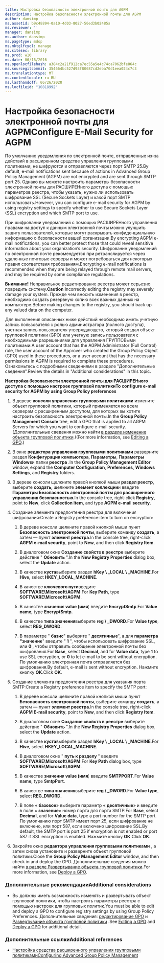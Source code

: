 ```yaml
---
title: Настройка безопасности электронной почты для AGPM
description: Настройка безопасности электронной почты для AGPM
author: dansimp
ms.assetid: b9c48894-0a10-4d03-8027-50ed3b02485a
ms.reviewer: ''
manager: dansimp
ms.author: dansimp
ms.pagetype: mdop
ms.mktglfcycl: manage
ms.sitesec: library
ms.prod: w10
ms.date: 06/16/2016
ms.openlocfilehash: a384c2a21f912ca7ec55a5e4c74ca7062bfe864c
ms.sourcegitcommit: 354664bc527d93f80687cd2eba70d1eea024c7c3
ms.translationtype: MT
ms.contentlocale: ru-RU
ms.lasthandoff: 06/26/2020
ms.locfileid: "10818992"
---
```

# <span data-ttu-id="ec603-103">Настройка безопасности электронной почты для AGPM</span><span class="sxs-lookup"><span data-stu-id="ec603-103">Configure E-Mail Security for AGPM</span></span>


<span data-ttu-id="ec603-104">По умолчанию уведомления по электронной почте, отправленные из-за действий в расширенном средстве управления групповыми политиками, не шифруются и отправляются через порт SMTP 25.</span><span class="sxs-lookup"><span data-stu-id="ec603-104">By default, e-mail notifications sent because of actions in Advanced Group Policy Management (AGPM) are not encrypted and are sent through SMTP port 25.</span></span> <span data-ttu-id="ec603-105">Однако вы можете настроить параметры безопасности электронной почты для РАСШИРЕНного доступа с помощью параметров реестра, чтобы указать, нужно ли использовать шифрование SSL (Secure Sockets Layer) и какой порт SMTP использовать.</span><span class="sxs-lookup"><span data-stu-id="ec603-105">However, you can configure e-mail security for AGPM by using registry settings to specify whether to use Secure Sockets Layer (SSL) encryption and which SMTP port to use.</span></span>

<span data-ttu-id="ec603-106">При шифровании уведомлений с помощью РАСШИРЕНного управления правами на доступ к данным электронной почты можно улучшить защиту пользователей, которые могут раскрывать конфиденциальную информацию о безопасности вашей организации.</span><span class="sxs-lookup"><span data-stu-id="ec603-106">By encrypting AGPM e-mail notifications, you can better protect those that could reveal sensitive information about your organization’s security.</span></span> <span data-ttu-id="ec603-107">Шифрование уведомлений по электронной почте рекомендуется при ретранслируется через удаленные почтовые серверы и может потребоваться для некоторых правил соответствия требованиям.</span><span class="sxs-lookup"><span data-stu-id="ec603-107">Encrypting e-mail notifications is recommended when they are being relayed through remote mail servers, and may be required by some compliance regulations.</span></span>

<span data-ttu-id="ec603-108">**Внимание!**  Неправильное редактирование реестра может серьезно повредить систему.</span><span class="sxs-lookup"><span data-stu-id="ec603-108">**Caution** Incorrectly editing the registry may severely damage your system.</span></span> <span data-ttu-id="ec603-109">Прежде чем вносить изменения в реестр, необходимо создать резервную копию всех важных данных на компьютере.</span><span class="sxs-lookup"><span data-stu-id="ec603-109">Before making changes to the registry, you should back up any valued data on the computer.</span></span>

 

<span data-ttu-id="ec603-110">Для выполнения описанных ниже действий необходимо иметь учетную запись пользователя с ролью администратора (полного доступа), учетная запись пользователя утверждающего, который создал объект групповой политики (GPO) или учетную запись пользователя с необходимыми разрешениями для управления ГРУППОВыми политиками.</span><span class="sxs-lookup"><span data-stu-id="ec603-110">A user account that has the AGPM Administrator (Full Control) role, the user account of the Approver who created the Group Policy Object (GPO) used in these procedures, or a user account that has the necessary permissions in AGPM is required to complete these procedures.</span></span> <span data-ttu-id="ec603-111">Ознакомьтесь с подробными сведениями в разделе "Дополнительные сведения".</span><span class="sxs-lookup"><span data-stu-id="ec603-111">Review the details in "Additional considerations" in this topic.</span></span>

**<span data-ttu-id="ec603-112">Настройка безопасности электронной почты для РАСШИРЕНного доступа с помощью настроек групповой политики</span><span class="sxs-lookup"><span data-stu-id="ec603-112">To configure e-mail security for AGPM by using Group Policy preferences</span></span>**

1.  <span data-ttu-id="ec603-113">В дереве **консоли управления групповыми политиками** измените объект групповой политики, который применяется ко всем серверам с расширенным доступом, для которых вы хотите настроить безопасность электронной почты.</span><span class="sxs-lookup"><span data-stu-id="ec603-113">In the **Group Policy Management Console** tree, edit a GPO that is applied to all AGPM Servers for which you want to configure e-mail security.</span></span> <span data-ttu-id="ec603-114">(Дополнительные сведения можно найти [в разделе изменение объекта групповой политики](editing-a-gpo-agpm40.md).)</span><span class="sxs-lookup"><span data-stu-id="ec603-114">(For more information, see [Editing a GPO](editing-a-gpo-agpm40.md).)</span></span>

2.  <span data-ttu-id="ec603-115">В окне **редактора управления групповыми политиками** разверните раздел **Конфигурация компьютера**, **Параметры**, **Параметры Windows**и папки **реестра** .</span><span class="sxs-lookup"><span data-stu-id="ec603-115">In the **Group Policy Management Editor** window, expand the **Computer Configuration**, **Preferences**, **Windows Settings**, and **Registry** folders.</span></span>

3.  <span data-ttu-id="ec603-116">В дереве консоли щелкните правой кнопкой мыши **раздел реестр**, выберите **создать**, щелкните **элемент коллекции**и введите **Параметры Безопасность электронной почты для расширенного управления безопасностью**.</span><span class="sxs-lookup"><span data-stu-id="ec603-116">In the console tree, right-click **Registry**, point to **New**, click **Collection Item**, and type **AGPM e-mail security**.</span></span>

4.  <span data-ttu-id="ec603-117">Создание элемента предпочтения реестра для включения шифрования:</span><span class="sxs-lookup"><span data-stu-id="ec603-117">Create a Registry preference item to turn on encryption:</span></span>

    1.  <span data-ttu-id="ec603-118">В дереве консоли щелкните правой кнопкой мыши пункт **Безопасность электронной почты**, выберите команду **создать**, а затем — пункт **элемент реестра**.</span><span class="sxs-lookup"><span data-stu-id="ec603-118">In the console tree, right-click **AGPM e-mail security**, point to **New**, and then click **Registry Item**.</span></span>

    2.  <span data-ttu-id="ec603-119">В диалоговом окне **Создание свойств в реестре** выберите действие " **Обновить** ".</span><span class="sxs-lookup"><span data-stu-id="ec603-119">In the **New Registry Properties** dialog box, select the **Update** action.</span></span>

    3.  <span data-ttu-id="ec603-120">В качестве **куста**выберите раздел **hKey \ _LOCAL \ _MACHINE**.</span><span class="sxs-lookup"><span data-stu-id="ec603-120">For **Hive**, select **HKEY\_LOCAL\_MACHINE**.</span></span>

    4.  <span data-ttu-id="ec603-121">В качестве **ключевого пути**введите **SOFTWARE\\Microsoft\\AGPM**.</span><span class="sxs-lookup"><span data-stu-id="ec603-121">For **Key Path**, type **SOFTWARE\\Microsoft\\AGPM**.</span></span>

    5.  <span data-ttu-id="ec603-122">В качестве **значения value (имя**) введите **EncryptSmtp**.</span><span class="sxs-lookup"><span data-stu-id="ec603-122">For **Value name**, type **EncryptSmtp**.</span></span>

    6.  <span data-ttu-id="ec603-123">В качестве **типа значения**выберите **reg \ _DWORD**.</span><span class="sxs-lookup"><span data-stu-id="ec603-123">For **Value type**, select **REG\_DWORD**.</span></span>

    7.  <span data-ttu-id="ec603-124">В параметре " **базис**" выберите " **десятичные**", а для **параметра "значение**" введите " **1** ", чтобы использовать шифрование SSL, или **0** , чтобы отправить сообщение электронной почты без шифрования.</span><span class="sxs-lookup"><span data-stu-id="ec603-124">For **Base**, select **Decimal**, and for **Value data**, type **1** to use SSL encryption, or **0** to let e-mail to be sent without encryption.</span></span> <span data-ttu-id="ec603-125">По умолчанию электронная почта отправляется без шифрования.</span><span class="sxs-lookup"><span data-stu-id="ec603-125">By default, e-mail is sent without encryption.</span></span> <span data-ttu-id="ec603-126">Нажмите кнопку **ОК**.</span><span class="sxs-lookup"><span data-stu-id="ec603-126">Click **OK**.</span></span>

5.  <span data-ttu-id="ec603-127">Создание элемента предпочтения реестра для указания порта SMTP:</span><span class="sxs-lookup"><span data-stu-id="ec603-127">Create a Registry preference item to specify the SMTP port:</span></span>

    1.  <span data-ttu-id="ec603-128">В дереве консоли щелкните правой кнопкой мыши пункт **Безопасность электронной почты**, выберите команду **создать**, а затем — пункт **элемент реестра**.</span><span class="sxs-lookup"><span data-stu-id="ec603-128">In the console tree, right-click **AGPM E-mail security**, point to **New**, and then click **Registry Item**.</span></span>

    2.  <span data-ttu-id="ec603-129">В диалоговом окне **Создание свойств в реестре** выберите действие " **Обновить** ".</span><span class="sxs-lookup"><span data-stu-id="ec603-129">In the **New Registry Properties** dialog box, select the **Update** action.</span></span>

    3.  <span data-ttu-id="ec603-130">В качестве **куста**выберите раздел **hKey \ _LOCAL \ _MACHINE**.</span><span class="sxs-lookup"><span data-stu-id="ec603-130">For **Hive**, select **HKEY\_LOCAL\_MACHINE**.</span></span>

    4.  <span data-ttu-id="ec603-131">В диалоговом окне " **путь к разделу** " введите **SOFTWARE\\Microsoft\\AGPM**.</span><span class="sxs-lookup"><span data-stu-id="ec603-131">For **Key Path** dialog box, type **SOFTWARE\\Microsoft\\AGPM**.</span></span>

    5.  <span data-ttu-id="ec603-132">В качестве **значения value (имя**) введите **SMTPPORT**.</span><span class="sxs-lookup"><span data-stu-id="ec603-132">For **Value name**, type **SmtpPort**.</span></span>

    6.  <span data-ttu-id="ec603-133">В качестве **типа значения**выберите **reg \ _DWORD**.</span><span class="sxs-lookup"><span data-stu-id="ec603-133">For **Value type**, select **REG\_DWORD**.</span></span>

    7.  <span data-ttu-id="ec603-134">В поле « **базовое**» выберите параметр « **десятичные**» и введите в поле « **значение**» номер порта для порта SMTP.</span><span class="sxs-lookup"><span data-stu-id="ec603-134">For **Base**, select **Decimal**, and for **Value data**, type a port number for the SMTP port.</span></span> <span data-ttu-id="ec603-135">По умолчанию порт SMTP имеет порт 25, если шифрование не включено, или порт 587, если включено шифрование SSL.</span><span class="sxs-lookup"><span data-stu-id="ec603-135">By default, the SMTP port is port 25 if encryption is not enabled or port 587 if SSL encryption is enabled.</span></span> <span data-ttu-id="ec603-136">Нажмите кнопку **ОК**.</span><span class="sxs-lookup"><span data-stu-id="ec603-136">Click **OK**.</span></span>

6.  <span data-ttu-id="ec603-137">Закройте окно **редактора управления групповыми политиками** , а затем снова установите и разверните объект групповой политики.</span><span class="sxs-lookup"><span data-stu-id="ec603-137">Close the **Group Policy Management Editor** window, and then check in and deploy the GPO.</span></span> <span data-ttu-id="ec603-138">Дополнительные сведения можно найти [в разделе Развертывание объекта групповой политики](deploy-a-gpo-agpm40.md).</span><span class="sxs-lookup"><span data-stu-id="ec603-138">For more information, see [Deploy a GPO](deploy-a-gpo-agpm40.md).</span></span>

### <span data-ttu-id="ec603-139">Дополнительные рекомендации</span><span class="sxs-lookup"><span data-stu-id="ec603-139">Additional considerations</span></span>

-   <span data-ttu-id="ec603-140">Вы должны иметь возможность изменять и развертывать объект групповой политики, чтобы настроить параметры реестра с помощью настроек для групповых политик.</span><span class="sxs-lookup"><span data-stu-id="ec603-140">You must be able to edit and deploy a GPO to configure registry settings by using Group Policy Preferences.</span></span> <span data-ttu-id="ec603-141">Дополнительные сведения: [редактирование GPO](editing-a-gpo-agpm40.md) и [Развертывание объекта групповой политики](deploy-a-gpo-agpm40.md) .</span><span class="sxs-lookup"><span data-stu-id="ec603-141">See [Editing a GPO](editing-a-gpo-agpm40.md) and [Deploy a GPO](deploy-a-gpo-agpm40.md) for additional detail.</span></span>

### <span data-ttu-id="ec603-142">Дополнительные ссылки</span><span class="sxs-lookup"><span data-stu-id="ec603-142">Additional references</span></span>

-   [<span data-ttu-id="ec603-143">Настройка средства расширенного управления групповыми политиками</span><span class="sxs-lookup"><span data-stu-id="ec603-143">Configuring Advanced Group Policy Management</span></span>](configuring-advanced-group-policy-management-agpm40.md)

 

 





